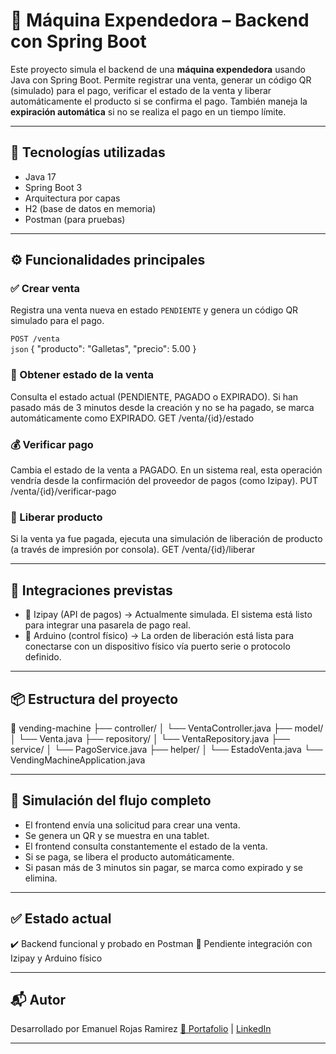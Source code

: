 # 🥤 Máquina Expendedora – Backend con Spring Boot

Este proyecto simula el backend de una **máquina expendedora** usando Java con Spring Boot. Permite registrar una venta, generar un código QR (simulado) para el pago, verificar el estado de la venta y liberar automáticamente el producto si se confirma el pago. También maneja la **expiración automática** si no se realiza el pago en un tiempo límite.

---

## 🚀 Tecnologías utilizadas

- Java 17  
- Spring Boot 3  
- Arquitectura por capas  
- H2 (base de datos en memoria)  
- Postman (para pruebas)  

---

## ⚙️ Funcionalidades principales

### ✅ Crear venta  
Registra una venta nueva en estado `PENDIENTE` y genera un código QR simulado para el pago.

`POST /venta`  
```json```
{
  "producto": "Galletas",
  "precio": 5.00
}

### 🔄 Obtener estado de la venta
Consulta el estado actual (PENDIENTE, PAGADO o EXPIRADO). Si han pasado más de 3 minutos desde la creación y no se ha pagado, se marca automáticamente como EXPIRADO.
GET /venta/{id}/estado

### 💰 Verificar pago
Cambia el estado de la venta a PAGADO. En un sistema real, esta operación vendría desde la confirmación del proveedor de pagos (como Izipay).
PUT /venta/{id}/verificar-pago

### 🚪 Liberar producto
Si la venta ya fue pagada, ejecuta una simulación de liberación de producto (a través de impresión por consola).
GET /venta/{id}/liberar

---

## 🔌 Integraciones previstas

- 🔄 Izipay (API de pagos) → Actualmente simulada. El sistema está listo para integrar una pasarela de pago real.
- 🔧 Arduino (control físico) → La orden de liberación está lista para conectarse con un dispositivo físico vía puerto serie o protocolo definido.

---

## 📦 Estructura del proyecto

📁 vending-machine
├── controller/
│   └── VentaController.java
├── model/
│   └── Venta.java
├── repository/
│   └── VentaRepository.java
├── service/
│   └── PagoService.java
├── helper/
│   └── EstadoVenta.java
└── VendingMachineApplication.java

---

## 📍 Simulación del flujo completo

- El frontend envía una solicitud para crear una venta.
- Se genera un QR y se muestra en una tablet.
- El frontend consulta constantemente el estado de la venta.
- Si se paga, se libera el producto automáticamente.
- Si pasan más de 3 minutos sin pagar, se marca como expirado y se elimina.

---

## ✅ Estado actual
✔️ Backend funcional y probado en Postman
🧩 Pendiente integración con Izipay y Arduino físico

---

## 📬 Autor
Desarrollado por Emanuel Rojas Ramirez
[🔗 Portafolio]([https://tu-portafolio.com](https://emanuel-rojas-page.vercel.app)) | [LinkedIn]([https://linkedin.com/in/tuusuario](https://www.linkedin.com/in/emanuel-rojas-ramirez-0b187835a/))

---
